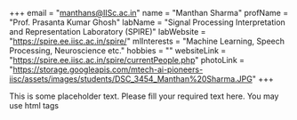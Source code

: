 +++
email = "manthans@IISc.ac.in"
name = "Manthan Sharma"
profName = "Prof. Prasanta Kumar Ghosh"
labName = "Signal Processing Interpretation and Representation Laboratory (SPIRE)"
labWebsite = "https://spire.ee.iisc.ac.in/spire/"
mlInterests = "Machine Learning, Speech Processing, Neuroscience etc."
hobbies = ""
websiteLink = "https://spire.ee.iisc.ac.in/spire/currentPeople.php"
photoLink = "https://storage.googleapis.com/mtech-ai-pioneers-iisc/assets/images/students/DSC_3454_Manthan%20Sharma.JPG"
+++

This is some placeholder text. Please fill your required text here. You may use html tags